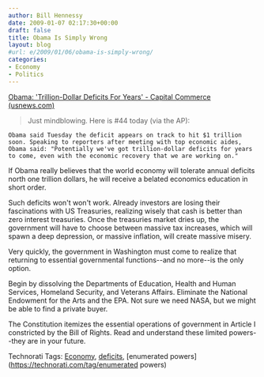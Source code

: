 ```yaml
---
author: Bill Hennessy
date: 2009-01-07 02:17:30+00:00
draft: false
title: Obama Is Simply Wrong
layout: blog
#url: e/2009/01/06/obama-is-simply-wrong/
categories:
- Economy
- Politics
---
```


[Obama: 'Trillion-Dollar Deficits For Years' - Capital Commerce (usnews.com)](https://www.usnews.com/blogs/capital-commerce/2009/1/6/obama-trillion-dollar-deficits-for-years.html)


> Just mindblowing. Here is #44 today (via the AP):

    Obama said Tuesday the deficit appears on track to hit $1 trillion soon. Speaking to reporters after meeting with top economic aides, Obama said: "Potentially we've got trillion-dollar deficits for years to come, even with the economic recovery that we are working on."



If Obama really believes that the world economy will tolerate annual deficits north one trillion dollars, he will receive a belated economics education in short order.

Such deficits won't won't work.  Already investors are losing their fascinations with US Treasuries, realizing wisely that cash is better than zero interest treasuries.  Once the treasuries market dries up, the government will have to choose between massive tax increases, which will spawn a deep depression, or massive inflation, will create massive misery. 

Very quickly, the government in Washington must come to realize that returning to essential governmental functions--and no more--is the only option.  

Begin by dissolving the Departments of Education, Health and Human Services, Homeland Security, and Veterans Affairs. Eliminate the National Endowment for the Arts and the EPA.  Not sure we need NASA, but we might be able to find a private buyer.  

The Constitution itemizes the essential operations of government in Article I constricted by the Bill of Rights.  Read and understand these limited powers--they are in your future.

Technorati Tags: [Economy](https://technorati.com/tag/Economy), [deficits](https://technorati.com/tag/deficits), [enumerated powers](https://technorati.com/tag/enumerated powers)
